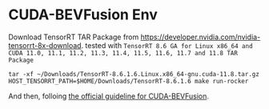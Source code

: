# CUDA-BEVFusion Env

Download TensorRT TAR Package from <https://developer.nvidia.com/nvidia-tensorrt-8x-download>. tested with `TensorRT 8.6 GA for Linux x86_64 and CUDA 11.0, 11.1, 11.2, 11.3, 11.4, 11.5, 11.6, 11.7 and 11.8 TAR Package`

```shell
tar -xf ~/Downloads/TensorRT-8.6.1.6.Linux.x86_64-gnu.cuda-11.8.tar.gz
HOST_TENSORRT_PATH=$HOME/Downloads/TensorRT-8.6.1.6 make run-rocker
```

And then, folloing [the official guideline for CUDA-BEVFusion](https://github.com/NVIDIA-AI-IOT/Lidar_AI_Solution/tree/master/CUDA-BEVFusion).
